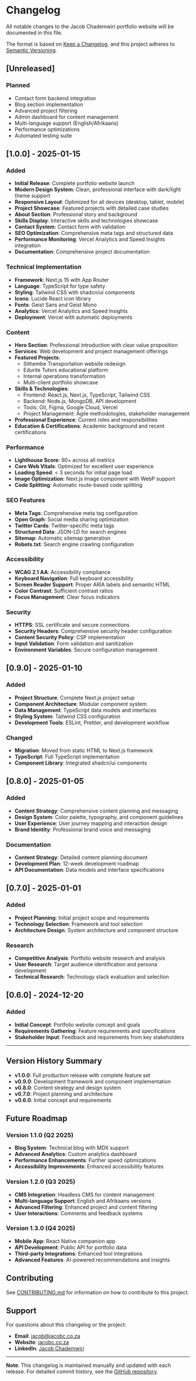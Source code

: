 # Changelog

All notable changes to the Jacob Chademwiri portfolio website will be documented in this file.

The format is based on [Keep a Changelog](https://keepachangelog.com/en/1.0.0/),
and this project adheres to [Semantic Versioning](https://semver.org/spec/v2.0.0.html).

## [Unreleased]

### Planned

- Contact form backend integration
- Blog section implementation
- Advanced project filtering
- Admin dashboard for content management
- Multi-language support (English/Afrikaans)
- Performance optimizations
- Automated testing suite

## [1.0.0] - 2025-01-15

### Added

- **Initial Release**: Complete portfolio website launch
- **Modern Design System**: Clean, professional interface with dark/light theme support
- **Responsive Layout**: Optimized for all devices (desktop, tablet, mobile)
- **Project Showcase**: Featured projects with detailed case studies
- **About Section**: Professional story and background
- **Skills Display**: Interactive skills and technologies showcase
- **Contact System**: Contact form with validation
- **SEO Optimization**: Comprehensive meta tags and structured data
- **Performance Monitoring**: Vercel Analytics and Speed Insights integration
- **Documentation**: Comprehensive project documentation

### Technical Implementation

- **Framework**: Next.js 15 with App Router
- **Language**: TypeScript for type safety
- **Styling**: Tailwind CSS with shadcn/ui components
- **Icons**: Lucide React icon library
- **Fonts**: Geist Sans and Geist Mono
- **Analytics**: Vercel Analytics and Speed Insights
- **Deployment**: Vercel with automatic deployments

### Content

- **Hero Section**: Professional introduction with clear value proposition
- **Services**: Web development and project management offerings
- **Featured Projects**:
  - Sithembe Transportation website redesign
  - Edurite Tutors educational platform
  - Internal operations transformation
  - Multi-client portfolio showcase
- **Skills & Technologies**:
  - Frontend: React.js, Next.js, TypeScript, Tailwind CSS
  - Backend: Node.js, MongoDB, API development
  - Tools: Git, Figma, Google Cloud, Vercel
  - Project Management: Agile methodologies, stakeholder management
- **Professional Experience**: Current roles and responsibilities
- **Education & Certifications**: Academic background and recent certifications

### Performance

- **Lighthouse Score**: 90+ across all metrics
- **Core Web Vitals**: Optimized for excellent user experience
- **Loading Speed**: < 3 seconds for initial page load
- **Image Optimization**: Next.js Image component with WebP support
- **Code Splitting**: Automatic route-based code splitting

### SEO Features

- **Meta Tags**: Comprehensive meta tag configuration
- **Open Graph**: Social media sharing optimization
- **Twitter Cards**: Twitter-specific meta tags
- **Structured Data**: JSON-LD for search engines
- **Sitemap**: Automatic sitemap generation
- **Robots.txt**: Search engine crawling configuration

### Accessibility

- **WCAG 2.1 AA**: Accessibility compliance
- **Keyboard Navigation**: Full keyboard accessibility
- **Screen Reader Support**: Proper ARIA labels and semantic HTML
- **Color Contrast**: Sufficient contrast ratios
- **Focus Management**: Clear focus indicators

### Security

- **HTTPS**: SSL certificate and secure connections
- **Security Headers**: Comprehensive security header configuration
- **Content Security Policy**: CSP implementation
- **Input Validation**: Form validation and sanitization
- **Environment Variables**: Secure configuration management

## [0.9.0] - 2025-01-10

### Added

- **Project Structure**: Complete Next.js project setup
- **Component Architecture**: Modular component system
- **Data Management**: TypeScript data models and interfaces
- **Styling System**: Tailwind CSS configuration
- **Development Tools**: ESLint, Prettier, and development workflow

### Changed

- **Migration**: Moved from static HTML to Next.js framework
- **TypeScript**: Full TypeScript implementation
- **Component Library**: Integrated shadcn/ui components

## [0.8.0] - 2025-01-05

### Added

- **Content Strategy**: Comprehensive content planning and messaging
- **Design System**: Color palette, typography, and component guidelines
- **User Experience**: User journey mapping and interaction design
- **Brand Identity**: Professional brand voice and messaging

### Documentation

- **Content Strategy**: Detailed content planning document
- **Development Plan**: 12-week development roadmap
- **API Documentation**: Data models and interface specifications

## [0.7.0] - 2025-01-01

### Added

- **Project Planning**: Initial project scope and requirements
- **Technology Selection**: Framework and tool selection
- **Architecture Design**: System architecture and component structure

### Research

- **Competitive Analysis**: Portfolio website research and analysis
- **User Research**: Target audience identification and persona development
- **Technical Research**: Technology stack evaluation and selection

## [0.6.0] - 2024-12-20

### Added

- **Initial Concept**: Portfolio website concept and goals
- **Requirements Gathering**: Feature requirements and specifications
- **Stakeholder Input**: Feedback and requirements from key stakeholders

---

## Version History Summary

- **v1.0.0**: Full production release with complete feature set
- **v0.9.0**: Development framework and component implementation
- **v0.8.0**: Content strategy and design system
- **v0.7.0**: Project planning and architecture
- **v0.6.0**: Initial concept and requirements

## Future Roadmap

### Version 1.1.0 (Q2 2025)

- **Blog System**: Technical blog with MDX support
- **Advanced Analytics**: Custom analytics dashboard
- **Performance Enhancements**: Further speed optimizations
- **Accessibility Improvements**: Enhanced accessibility features

### Version 1.2.0 (Q3 2025)

- **CMS Integration**: Headless CMS for content management
- **Multi-language Support**: English and Afrikaans versions
- **Advanced Filtering**: Enhanced project and content filtering
- **User Interactions**: Comments and feedback systems

### Version 1.3.0 (Q4 2025)

- **Mobile App**: React Native companion app
- **API Development**: Public API for portfolio data
- **Third-party Integrations**: Enhanced tool integrations
- **Advanced Features**: AI-powered recommendations and insights

## Contributing

See [CONTRIBUTING.md](CONTRIBUTING.md) for information on how to contribute to this project.

## Support

For questions about this changelog or the project:

- **Email**: jacob@jacobc.co.za
- **Website**: [jacobc.co.za](https://jacobc.co.za)
- **LinkedIn**: [Jacob Chademwiri](https://linkedin.com/in/jacob-chademwiri)

---

**Note**: This changelog is maintained manually and updated with each release. For detailed commit history, see the [GitHub repository](https://github.com/jchademwiri/jacob-chademwiri-official).
